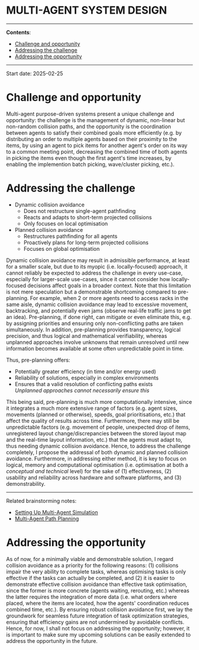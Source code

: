 <h1>MULTI-AGENT SYSTEM DESIGN</h1>

---

**Contents**:

- [Challenge and opportunity](#challenge-and-opportunity)
- [Addressing the challenge](#addressing-the-challenge)
- [Addressing the opportunity](#addressing-the-opportunity)

---

Start date: 2025-02-25

# Challenge and opportunity
Multi-agent purpose-driven systems present a unique challenge and opportunity: the challenge is the management of dynamic, non-linear but non-random collision paths, and the opportunity is the coordination between agents to satisfy their combined goals more efficiently (e.g. by distributing an order to multiple agents based on their proximity to the items, by using an agent to pick items for another agent's order on its way to a common meeting point, decreasing the combined time of both agents in picking the items even though the first agent's time increases, by enabling the implemention batch picking, wave/cluster picking, etc.).

# Addressing the challenge
- Dynamic collision avoidance
    - Does not restructure single-agent pathfinding
    - Reacts and adapts to short-term projected collisions
    - Only focuses on local optimisation
- Planned collision avoidance
    - Restructures pathfinding for all agents
    - Proactively plans for long-term projected collisions
    - Focuses on global optimisation

Dynamic collision avoidance may result in admissible performance, at least for a smaller scale, but due to its myopic (i.e. locally-focused) approach, it cannot reliably be expected to address the challenge in every use-case, especially for larger-scale use-cases, since it cannot consider how locally-focused decisions affect goals in a broader context. Note that this limitation is not mere speculation but a demonstrable shortcoming compared to pre-planning. For example, when 2 or more agents need to access racks in the same aisle, dynamic collision avoidance may lead to excessive movement, backtracking, and potentially even jams (observe real-life traffic jams to get an idea). Pre-planning, if done right, can mitigate or even eliminate this, e.g. by assigning priorities and ensuring only non-conflicting paths are taken simultaneously. In addition, pre-planning provides transparency, logical precision, and thus logical and mathematical verifiability, whereas unplanned approaches involve unknowns that remain unresolved until new information becomes available at some often unpredictable point in time.

Thus, pre-planning offers:

- Potentially greater efficiency (in time and/or energy used)
- Reliability of solutions, especially in complex environments
- Ensures that a valid resolution of conflicting paths exists <br> _Unplanned approaches cannot necessarily ensure this_

This being said, pre-planning is much more computationally intensive, since it integrates a much more extensive range of factors (e.g. agent sizes, movements (planned or otherwise), speeds, goal prioritisations, etc.) that affect the quality of results across time. Furthermore, there may still be unpredictable factors (e.g. movement of people, unexpected drop of items, unregistered layout change/discrepancies between the stored layout map and the real-time layout information, etc.) that the agents must adapt to, thus needing dynamic collision avoidance. Hence, to address the challenge completely, I propose the addressal of both dynamic and planned collision avoidance. Furthermore, in addressing either method, it is key to focus on logical, memory and computational optimisation (i.e. optimisation at both a _conceptual and technical_ level) for the sake of (1) effectiveness, (2) usability and reliability across hardware and software platforms, and (3) demonstrability.

---

Related brainstorming notes:

- [Setting Up Multi-Agent Simulation](./setting-up-multi-agent-simulation.md)
- [Multi-Agent Path Planning](./multi-agent-path-planning.md)

# Addressing the opportunity
As of now, for a minimally viable and demonstrable solution, I regard collision avoidance as a priority for the following reasons: (1) collisions impair the very ability to complete tasks, whereas optimising tasks is only effective if the tasks can actually be completed, and (2) it is easier to demonstrate effective collision avoidance than effective task optimisation, since the former is more concrete (agents waiting, rerouting, etc.) whereas the latter requires the integration of more data (i.e. what orders where placed, where the items are located, how the agents' coordination reduces combined time, etc.). By ensuring robust collision avoidance first, we lay the groundwork for seamless future integration of task optimization strategies, ensuring that efficiency gains are not undermined by avoidable conflicts. Hence, for now, I shall not focus on addressing the opportunity; however, it is important to make sure my upcoming solutions can be easily extended to address the opportunity in the future.